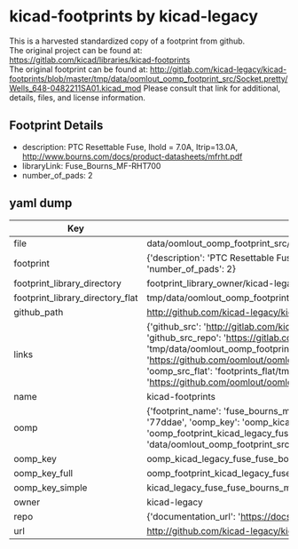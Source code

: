 # kicad-footprints by kicad-legacy  
This is a harvested standardized copy of a footprint from github.  
The original project can be found at:  
https://gitlab.com/kicad/libraries/kicad-footprints  
The original footprint can be found at:
http://gitlab.com/kicad-legacy/kicad-footprints/blob/master/tmp/data/oomlout_oomp_footprint_src/Socket.pretty/Wells_648-0482211SA01.kicad_mod
Please consult that link for additional, details, files, and license information.  
## Footprint Details
* description: PTC Resettable Fuse, Ihold = 7.0A, Itrip=13.0A, http://www.bourns.com/docs/product-datasheets/mfrht.pdf  
* libraryLink: Fuse_Bourns_MF-RHT700  
* number_of_pads: 2  
## yaml dump  
| Key | Value |  
| --- | --- |  
| file | data/oomlout_oomp_footprint_src/kicad-footprints/Fuse.pretty/Fuse_Bourns_MF-RHT700.kicad_mod |  
| footprint | {'description': 'PTC Resettable Fuse, Ihold = 7.0A, Itrip=13.0A, http://www.bourns.com/docs/product-datasheets/mfrht.pdf', 'libraryLink': 'Fuse_Bourns_MF-RHT700', 'number_of_pads': 2} |  
| footprint_library_directory | footprint_library_owner/kicad-legacy_kicad-footprints |  
| footprint_library_directory_flat | tmp/data/oomlout_oomp_footprint_src/footprints_flat/kicad_legacy_fuse_fuse_bourns_mf_rht700/working |  
| github_path | http://github.com/kicad-legacy/kicad-footprints/blob/master/tmp/data/oomlout_oomp_footprint_src/Fuse.pretty/Fuse_Bourns_MF-RHT700.kicad_mod |  
| links | {'github_src': 'http://gitlab.com/kicad-legacy/kicad-footprints/blob/master/tmp/data/oomlout_oomp_footprint_src/Socket.pretty/Wells_648-0482211SA01.kicad_mod', 'github_src_repo': 'https://gitlab.com/kicad/libraries/kicad-footprints', 'oomp_bot': 'tmp/data/oomlout_oomp_footprint_src/footprints/kicad_legacy_fuse_fuse_bourns_mf_rht700/working', 'oomp_bot_github': 'https://github.com/oomlout/oomlout_oomp_footprint_bot/tree/main/tmp/data/oomlout_oomp_footprint_src/footprints/kicad_legacy_fuse_fuse_bourns_mf_rht700/working', 'oomp_src_flat': 'footprints_flat/tmp/data/oomlout_oomp_footprint_src/footprints_flat/kicad_legacy_fuse_fuse_bourns_mf_rht700/working', 'oomp_src_flat_github': 'https://github.com/oomlout/oomlout_oomp_footprint_src/tree/main/tmp/data/oomlout_oomp_footprint_src/footprints_flat/kicad_legacy_fuse_fuse_bourns_mf_rht700/working'} |  
| name | kicad-footprints |  
| oomp | {'footprint_name': 'fuse_bourns_mf_rht700', 'library_name': 'fuse', 'md5': '77ddae8ca67924fd0767c734dbb7d960', 'md5_10': '77ddae8ca6', 'md5_5': '77dda', 'md5_6': '77ddae', 'oomp_key': 'oomp_kicad_legacy_fuse_fuse_bourns_mf_rht700', 'oomp_key_extra': 'oomp_footprint_kicad_legacy_fuse_fuse_bourns_mf_rht700', 'oomp_key_full': 'oomp_footprint_kicad_legacy_fuse_fuse_bourns_mf_rht700_77ddae', 'oomp_key_simple': 'kicad_legacy_fuse_fuse_bourns_mf_rht700', 'original_filename': 'data/oomlout_oomp_footprint_src/kicad-footprints/Fuse.pretty/Fuse_Bourns_MF-RHT700.kicad_mod', 'owner_name': 'kicad_legacy'} |  
| oomp_key | oomp_kicad_legacy_fuse_fuse_bourns_mf_rht700 |  
| oomp_key_full | oomp_footprint_kicad_legacy_fuse_fuse_bourns_mf_rht700 |  
| oomp_key_simple | kicad_legacy_fuse_fuse_bourns_mf_rht700 |  
| owner | kicad-legacy |  
| repo | {'documentation_url': 'https://docs.github.com/rest/repos/repos#get-a-repository', 'message': 'Not Found'} |  
| url | http://github.com/kicad-legacy/kicad-footprints |  

